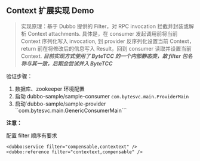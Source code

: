 ## Context 扩展实现 Demo

> 实现原理：基于 Dubbo 提供的 Filter，对 RPC invocation 拦截并封装或解析 Context attachments.
> 具体是，在 consumer 发起调用前将当前 Context 序列化写入 invocation, 到 provider 反序列化设置当前 Context，return 前在将修改后的信息写入 Result，回到 consumer 读取并设置当前 Context.
> ***目前实现方式使用了 ByteTCC 的一个内部静态类，故 filter 包名称与其一致，后期会尝试并入 ByteTCC***

验证步骤：
1. 数据库、zookeeper 环境配置
2. 启动 dubbo-sample/sample-consumer ```com.bytesvc.main.ProviderMain```
3. 启动`dubbo-sample/sample-provider ``com.bytesvc.main.GenericConsumerMain```

**注意：**

配置 filter 顺序有要求

    <dubbo:service filter="compensable,contextext" />
    <dubbo:reference filter="contextext,compensable" />

